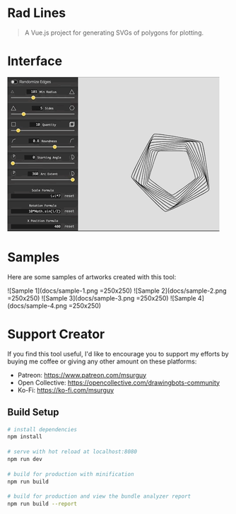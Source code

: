 # Rad Lines

> A Vue.js project for generating SVGs of polygons for plotting.

# Interface

![Video](docs/polygontool.gif)

# Samples

Here are some samples of artworks created with this tool:

![Sample 1](docs/sample-1.png =250x250)
![Sample 2](docs/sample-2.png =250x250)
![Sample 3](docs/sample-3.png =250x250)
![Sample 4](docs/sample-4.png =250x250)

# Support Creator

If you find this tool useful, I'd like to encourage you to support my efforts by buying me coffee or giving any other amount on these platforms:

- Patreon: https://www.patreon.com/msurguy
- Open Collective: https://opencollective.com/drawingbots-community
- Ko-Fi: https://ko-fi.com/msurguy

## Build Setup

``` bash
# install dependencies
npm install

# serve with hot reload at localhost:8080
npm run dev

# build for production with minification
npm run build

# build for production and view the bundle analyzer report
npm run build --report
```

